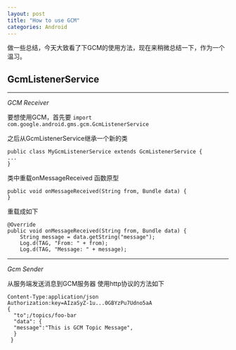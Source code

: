 ```yaml
---
layout: post
title: "How to use GCM"
categories: Android
---
```

做一些总结，今天大致看了下GCM的使用方法，现在来稍微总结一下，作为一个温习。

## **GcmListenerService**
---
*GCM Receiver*

要想使用GCM，首先要
`import com.google.android.gms.gcm.GcmListenerService`

之后从GcmListenerService继承一个新的类

    public class MyGcmListenerService extends GcmListenerService {
    ...
    }
    
  类中重载onMessageReceived
  函数原型
  

    public void onMessageReceived(String from, Bundle data) {
    }
重载成如下

    @Override
    public void onMessageReceived(String from, Bundle data) {
        String message = data.getString("message");
        Log.d(TAG, "From: " + from);
        Log.d(TAG, "Message: " + message);

___
*Gcm Sender*

从服务端发送消息到GCM服务器
使用http协议的方法如下

    Content-Type:application/json
    Authorization:key=AIzaSyZ-1u...0GBYzPu7Udno5aA
    {
      "to";/topics/foo-bar
      "data": {
      "message":"This is GCM Topic Message",
      }
     }
      

  



